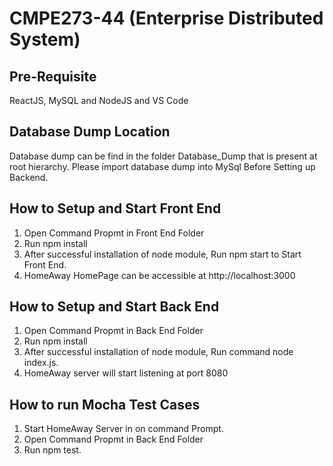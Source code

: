 # CMPE273-44 (Enterprise Distributed System)

## Pre-Requisite
 ReactJS, MySQL and NodeJS and VS Code
 
## Database Dump Location
 Database dump can be find in the folder Database_Dump that is present at root hierarchy. 
 Please import database dump into MySql Before Setting up Backend.

## How to Setup and Start Front End
1. Open Command Propmt in Front End Folder
2. Run npm install
3. After successful installation of node module, Run npm start to Start Front End.
4. HomeAway HomePage can be accessible at http://localhost:3000

##  How to Setup and Start Back End
1. Open Command Propmt in Back End Folder
2. Run npm install
3. After successful installation of node module, Run command node index.js.
4. HomeAway server will start listening at port 8080

## How to run Mocha Test Cases
1. Start HomeAway Server in on command Prompt.
2. Open Command Propmt in Back End Folder
3. Run npm test.
